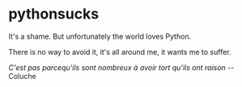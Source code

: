 pythonsucks
===========

It's a shame. But unfortunately the world loves Python.

There is no way to avoid it, it's all around me, it wants me to suffer.



*C'est pas parcequ'ils sont nombreux à avoir tort qu'ils ont raison*
                               -- Coluche
